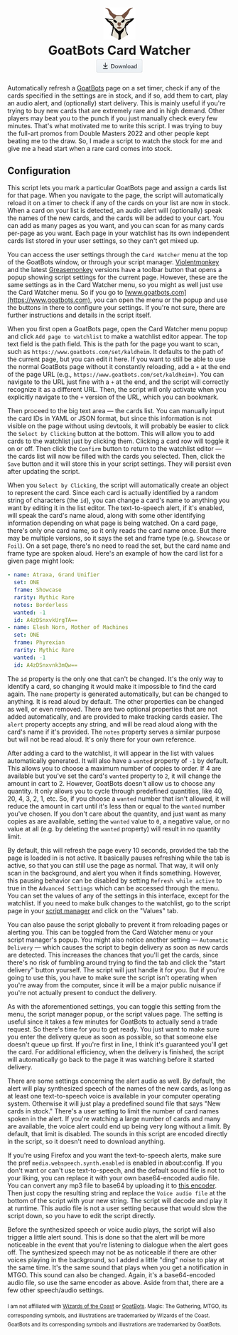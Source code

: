 <h1 align="center"><a href="https://github.com/aminomancer/GoatBots-Card-Watcher"><img src="./resources/goat.svg" height="72em"/></a><br>GoatBots Card Watcher<br><sub><a href="https://github.com/aminomancer/GoatBots-Card-Watcher/raw/main/goatbotsCardWatcher.user.js" title="Install with script manager" aria-label="Install with script manager"><img src="./resources/download.png" alt="Download" height="32"></a></sub>
</h1>

Automatically refresh a [GoatBots](https://www.goatbots.com) page on a set timer, check if any of the cards specified in the settings are in stock, and if so, add them to cart, play an audio alert, and (optionally) start delivery. This is mainly useful if you're trying to buy new cards that are extremely rare and in high demand. Other players may beat you to the punch if you just manually check every few minutes. That's what motivated me to write this script. I was trying to buy the full-art promos from Double Masters 2022 and other people kept beating me to the draw. So, I made a script to watch the stock for me and give me a head start when a rare card comes into stock.

## Configuration

This script lets you mark a particular GoatBots page and assign a cards list for that page. When you navigate to the page, the script will automatically reload it on a timer to check if any of the cards on your list are now in stock. When a card on your list is detected, an audio alert will (optionally) speak the names of the new cards, and the cards will be added to your cart. You can add as many pages as you want, and you can scan for as many cards per-page as you want. Each page in your watchlist has its own independent cards list stored in your user settings, so they can't get mixed up.

You can access the user settings through the `Card Watcher` menu at the top of the GoatBots window, or through your script manager. [Violentmonkey](https://violentmonkey.github.io/) and the latest [Greasemonkey](https://www.greasespot.net/) versions have a toolbar button that opens a popup showing script settings for the current page. However, these are the same settings as in the Card Watcher menu, so you might as well just use the Card Watcher menu. So if you go to [www.goatbots.com](https://www.goatbots.com), you can open the menu or the popup and use the buttons in there to configure your settings. If you're not sure, there are further instructions and details in the script itself.

When you first open a GoatBots page, open the Card Watcher menu popup and click `Add page to watchlist` to make a watchlist editor appear. The top text field is the path field. This is the path for the page you want to scan, such as `https://www.goatbots.com/set/kaldheim`. It defaults to the path of the current page, but you can edit it here. If you want to still be able to use the normal GoatBots page without it constantly reloading, add a `+` at the end of the page URL (e.g., `https://www.goatbots.com/set/kaldheim+`). You can navigate to the URL just fine with a `+` at the end, and the script will correctly recognize it as a different URL. Then, the script will only activate when you explicitly navigate to the `+` version of the URL, which you can bookmark.

Then proceed to the big text area — the cards list. You can manually input the card IDs in YAML or JSON format, but since this information is not visible on the page without using devtools, it will probably be easier to click the `Select by Clicking` button at the bottom. This will allow you to add cards to the watchlist just by clicking them. Clicking a card row will toggle it on or off. Then click the `Confirm` button to return to the watchlist editor — the cards list will now be filled with the cards you selected. Then, click the `Save` button and it will store this in your script settings. They will persist even after updating the script.

When you `Select by Clicking`, the script will automatically create an object to represent the card. Since each card is actually identified by a random string of characters (the `id`), you can change a card's name to anything you want by editing it in the list editor. The text-to-speech alert, if it's enabled, will speak the card's name aloud, along with some other identifying information depending on what page is being watched. On a card page, there's only one card name, so it only reads the card name once. But there may be multiple versions, so it says the set and frame type (e.g. `Showcase` or `Foil`). On a set page, there's no need to read the set, but the card name and frame type are spoken aloud. Here's an example of how the card list for a given page might look:

```yaml
- name: Atraxa, Grand Unifier
  set: ONE
  frame: Showcase
  rarity: Mythic Rare
  notes: Borderless
  wanted: -1
  id: A4zDSnxvkUrgTA==
- name: Elesh Norn, Mother of Machines
  set: ONE
  frame: Phyrexian
  rarity: Mythic Rare
  wanted: -1
  id: A4zDSnxvnk3mQw==
```

The `id` property is the only one that can't be changed. It's the only way to identify a card, so changing it would make it impossible to find the card again. The `name` property is generated automatically, but can be changed to anything. It is read aloud by default. The other properties can be changed as well, or even removed. There are two optional properties that are not added automatically, and are provided to make tracking cards easier. The `alert` property accepts any string, and will be read aloud along with the card's name if it's provided. The `notes` property serves a similar purpose but will not be read aloud. It's only there for your own reference.

After adding a card to the watchlist, it will appear in the list with values automatically generated. It will also have a `wanted` property of `-1` by default. This allows you to choose a maximum number of copies to order. If 4 are available but you've set the card's `wanted` property to `2`, it will change the amount in cart to 2. However, GoatBots doesn't allow us to choose any quantity. It only allows you to cycle through predefined quantities, like 40, 20, 4, 3, 2, 1, etc. So, if you choose a `wanted` number that isn't allowed, it will reduce the amount in cart until it's less than or equal to the `wanted` number you've chosen. If you don't care about the quantity, and just want as many copies as are available, setting the `wanted` value to `0`, a negative value, or no value at all (e.g. by deleting the `wanted` property) will result in no quantity limit.

By default, this will refresh the page every 10 seconds, provided the tab the page is loaded in is not active. It basically pauses refreshing while the tab is active, so that you can still use the page as normal. That way, it will only scan in the background, and alert you when it finds something. However, this pausing behavior can be disabled by setting `Refresh while active` to true in the `Advanced Settings` which can be accessed through the menu. You can set the values of any of the settings in this interface, except for the watchlist. If you need to make bulk changes to the watchlist, go to the script page in your [script manager](https://violentmonkey.github.io/) and click on the "Values" tab.

You can also pause the script globally to prevent it from reloading pages or alerting you. This can be toggled from the Card Watcher menu or your script manager's popup. You might also notice another setting — `Automatic Delivery` — which causes the script to begin delivery as soon as new cards are detected. This increases the chances that you'll get the cards, since there's no risk of fumbling around trying to find the tab and click the "start delivery" button yourself. The script will just handle it for you. But if you're going to use this, you have to make sure the script isn't operating when you're away from the computer, since it will be a major public nuisance if you're not actually present to conduct the delivery.

As with the aforementioned settings, you can toggle this setting from the menu, the script manager popup, or the script values page. The setting is useful since it takes a few minutes for GoatBots to actually send a trade request. So there's time for you to get ready. You just want to make sure you enter the delivery queue as soon as possible, so that someone else doesn't queue up first. If you're first in line, I think it's guaranteed you'll get the card. For additional efficiency, when the delivery is finished, the script will automatically go back to the page it was watching before it started delivery.

There are some settings concerning the alert audio as well. By default, the alert will play synthesized speech of the names of the new cards, as long as at least one text-to-speech voice is available in your computer operating system. Otherwise it will just play a predefined sound file that says "New cards in stock." There's a user setting to limit the number of card names spoken in the alert. If you're watching a large number of cards and many are available, the voice alert could end up being very long without a limit. By default, that limit is disabled. The sounds in this script are encoded directly in the script, so it doesn't need to download anything.

If you're using Firefox and you want the text-to-speech alerts, make sure the pref `media.webspeech.synth.enabled` is enabled in about:config. If you don't want or can't use text-to-speech, and the default sound file is not to your liking, you can replace it with your own base64-encoded audio file. You can convert any mp3 file to base64 by uploading it to [this encoder](https://codepen.io/xewl/pen/NjyRJx). Then just copy the resulting string and replace the `Voice audio file` at the bottom of the script with your new string. The script will decode and play it at runtime. This audio file is not a user setting because that would slow the script down, so you have to edit the script directly.

Before the synthesized speech or voice audio plays, the script will also trigger a little alert sound. This is done so that the alert will be more noticeable in the event that you're listening to dialogue when the alert goes off. The synthesized speech may not be as noticeable if there are other voices playing in the background, so I added a little "ding" noise to play at the same time. It's the same sound that plays when you get a notification in MTGO. This sound can also be changed. Again, it's a base64-encoded audio file, so use the same encoder as above. Aside from that, there are a few other speech/audio settings.

<sub>I am not affiliated with <a href="https://company.wizards.com">Wizards of the Coast</a> or <a href="https://www.goatbots.com">GoatBots</a>. Magic: The Gathering, MTGO, its corresponding symbols, and illustrations are trademarked by Wizards of the Coast. GoatBots and its corresponding symbols and illustrations are trademarked by GoatBots.</sub>
